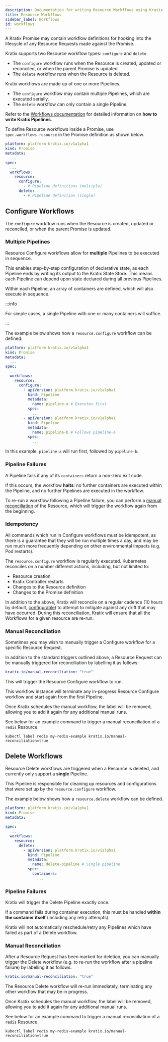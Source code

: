```yaml
---
description: Documentation for writing Resource Workflows using Kratix Pipelines, covering how Kratix internally executes the Pipeline containers
title: Resource Workflows
sidebar_label: Workflows
id: workflows
---
```


A Kratix Promise may contain workflow definitions for hooking into the lifecycle of any
Resource Requests made against the Promise.

Kratix supports two Resource workflow types: `configure` and `delete`.

- The `configure` workflow runs when the Resource is created, updated or reconciled, or
  when the parent Promise is updated.
- The `delete` workflow runs when the Resource is deleted.

Kratix workflows are made up of one or more Pipelines.

- The `configure` workflow may contain multiple Pipelines, which are executed serially.
- The `delete` workflow can only contain a single Pipeline.

Refer to the [Workflows documentation](../workflows) for detailed information on **how to
write Kratix Pipelines**.

To define Resource workflows inside a Promise, use `spec.workflows.resource` in the
Promise definition as shown below.

```yaml
platform: platform.kratix.io/v1alpha1
kind: Promise
metadata:
  ...
spec:
  ...
  workflows:
    resource:
      configure:
        - # Pipeline definitions (multiple)
      delete:
        - # Pipeline definition (single)
```


## Configure Workflows

The `configure` workflow runs when the Resource is created, updated or reconciled, or
when the parent Promise is updated.

### Multiple Pipelines

Resource Configure workflows allow for **multiple** Pipelines to be executed in
sequence.

This enables step-by-step configuration of declarative state, as each Pipeline
ends by writing its output to the Kratix State Store. This means each Pipeline can depend
upon state declared during all previous Pipelines.

Within each Pipeline, an array of containers are defined, which will also execute in
sequence.

:::info

For simple cases, a single Pipeline with one or many containers will suffice.

:::

The example below shows how a `resource.configure` workflow can be defined:

```yaml
platform: platform.kratix.io/v1alpha1
kind: Promise
metadata:
  ...
spec:
  ...
  workflows:
    resource:
      configure:
        - apiVersion: platform.kratix.io/v1alpha1
          kind: Pipeline
          metadata:
            name: pipeline-a # Executes first
          spec:
            ...
        - apiVersion: platform.kratix.io/v1alpha1
          kind: Pipeline
          metadata:
            name: pipeline-b # Follows pipeline-a
          spec:
            ...
```

In this example, `pipeline-a` will run first, followed by `pipeline-b`.

### Pipeline Failures

A Pipeline fails if any of its `containers` return a non-zero exit code.

If this occurs, the workflow **halts**: no further containers are executed within the
Pipeline, and no further Pipelines are executed in the workflow.

To re-run a workflow following a Pipeline failure, you can perform a
[manual reconciliation](#manual-reconciliation) of the Resource, which will trigger the
workflow again from the beginning.

### Idempotency

All commands which run in Configure workflows must be idempotent, as there is a guarantee
that they will be run multiple times a day, and may be run much more frequently depending
on other environmental impacts (e.g. Pod restarts).

The `resource.configure` workflow is regularly executed. Kubernetes reconciles on a number
different actions, including, but not limited to:

- Resource creation
- Kratix Controller restarts
- Changes to the Resource definition
- Changes to the Promise definition

In addition to the above, Kratix will reconcile on a regular cadence (10 hours by 
default, [configurable](/main/reference/kratix-config/config)) to attempt to
mitigate against any drift that may have occurred. During this reconciliation,
Kratix will ensure that all the Workflows for a given resource are re-run.

### Manual Reconciliation

Sometimes you may wish to manually trigger a Configure workflow for a specific Resource
Request.

In addition to the standard triggers outlined above, a Resource Request can be manually
triggered for reconciliation by labelling it as follows:

```yaml
kratix.io/manual-reconciliation: "true"
```

This will trigger the Resource Configure workflow to run.

This workflow instance will terminate any in-progress Resource Configure workflow and
start again from the first Pipeline.

Once Kratix schedules the manual workflow, the label will be removed, allowing you to add
it again for any additional manual runs.

See below for an example command to trigger a manual reconciliation of a `redis` Resource.

```
kubectl label redis my-redis-example kratix.io/manual-reconciliation=true
```

## Delete Workflows

Resource Delete workflows are triggered when a Resource is deleted, and currently only
support a **single** Pipeline.

This Pipeline is responsible for cleaning up resources and configurations that were set up
by the `resource.configure` workflow.

The example below shows how a `resource.delete` workflow can be defined.

```yaml
platform: platform.kratix.io/v1alpha1
kind: Promise
metadata:
  ...
spec:
  ...
  workflows:
    resource:
      delete:
        - apiVersion: platform.kratix.io/v1alpha1
          kind: Pipeline
          metadata:
            name: delete-pipeline # Single pipeline
          spec:
            containers:
              ...
```

### Pipeline Failures

Kratix will trigger the Delete Pipeline exactly once.

If a command fails during container execution, this must be handled **within the container
itself** (including any retry attempts).

Kratix will not automatically reschedule/retry any Pipelines which have failed as part of a Delete
workflow.

### Manual Reconciliation

After a Resource Request has been marked for deletion, you can manually trigger
the Delete workflow (e.g. to re-run the workflow after a pipeline failure) by
labelling it as follows:

```yaml
kratix.io/manual-reconciliation: "true"
```

The Resource Delete workflow will re-run immediately, terminating any other
workflow that may be in progress.

Once Kratix schedules the manual workflow, the label will be removed, allowing
you to add it again for any additional manual runs.

See below for an example command to trigger a manual reconciliation of a `redis` Resource.

```
kubectl label redis my-redis-example kratix.io/manual-reconciliation=true
```
